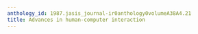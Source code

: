 ```yaml
---
anthology_id: 1987.jasis_journal-ir0anthology0volumeA38A4.21
title: Advances in human-computer interaction
---
```

